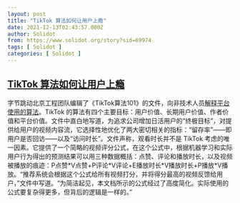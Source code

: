 ```yaml
---
layout: post
title: "TikTok 算法如何让用户上瘾"
date: 2021-12-13T02:43:57.000Z
author: Solidot
from: https://www.solidot.org/story?sid=69974
tags: [ Solidot ]
categories: [ Solidot ]
---
```

<!--1639363437000-->
[TikTok 算法如何让用户上瘾](https://www.solidot.org/story?sid=69974)
------

<div>
字节跳动北京工程团队编辑了《TikTok算法101》的文件，向非技术人员<a href="https://cn.nytimes.com/technology/20211210/tiktok-algorithm/" target="_blank">解释平台使用的算法</a>。TikTok 的算法有四个主要目标：用户价值、长期用户价值、作者价值和平台价值。文件中直白地写道，为追求公司增加日活用户的“终极目标”，对提供给用户的视频内容流，它选择性地优化了两大密切相关的指标：“留存率”——即用户是否回访——以及“访问时长”。文件声称，观看时长并不是 TikTok 考虑的唯一因素。它提供了一个简略的视频评分公式，在这个公式中，根据机器学习和实际用户行为得出的预测结果可以用三种数据概括：点赞、评论和播放时长，以及视频被播放的痕迹：P点赞*V点赞+P评论*V评论+E播放时长*V播放时长+P播放*V播放。“推荐系统会根据这个公式给所有视频打分，并将得分最高的视频反馈给用户，”文件中写道。“为简洁起见，本文档所示的公式经过了高度简化。实际使用的公式要复杂得更多，但背后的逻辑是一样的。”
</div>
